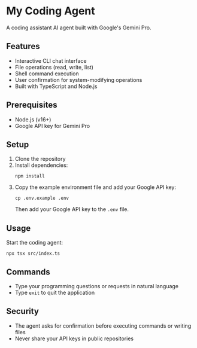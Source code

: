 # My Coding Agent

A coding assistant AI agent built with Google's Gemini Pro.

## Features

- Interactive CLI chat interface
- File operations (read, write, list)
- Shell command execution
- User confirmation for system-modifying operations
- Built with TypeScript and Node.js

## Prerequisites

- Node.js (v16+)
- Google API key for Gemini Pro

## Setup

1. Clone the repository
2. Install dependencies:
   ```
   npm install
   ```
3. Copy the example environment file and add your Google API key:
   ```
   cp .env.example .env
   ```
   Then add your Google API key to the `.env` file.

## Usage

Start the coding agent:

```
npx tsx src/index.ts
```

## Commands

- Type your programming questions or requests in natural language
- Type `exit` to quit the application

## Security

- The agent asks for confirmation before executing commands or writing files
- Never share your API keys in public repositories